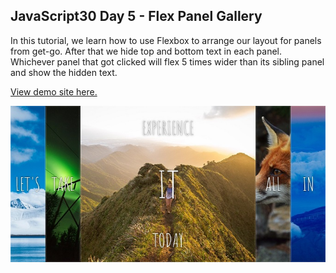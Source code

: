 ## JavaScript30 Day 5 - Flex Panel Gallery

In this tutorial, we learn how to use Flexbox to arrange our layout for panels from get-go. After that we hide top and bottom text in each panel. Whichever panel that got clicked will flex 5 times wider than its sibling panel and show the hidden text.

[View demo site here.](https://webdevtuts.github.io/javascript30_05/)

![Preview](screenshot.jpg)
